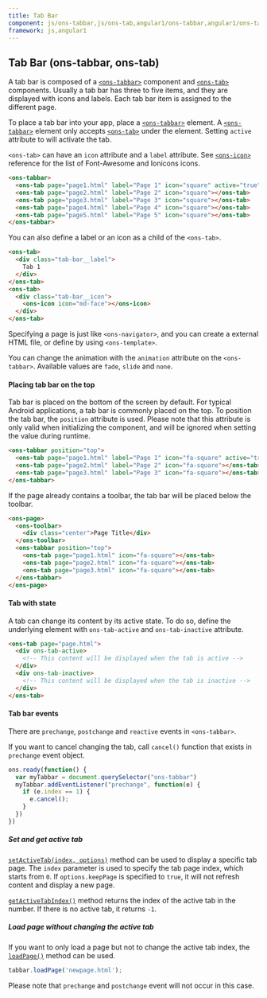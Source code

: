 ```yaml
---
title: Tab Bar
component: js/ons-tabbar,js/ons-tab,angular1/ons-tabbar,angular1/ons-tab
framework: js,angular1
---
```


## Tab Bar (ons-tabbar, ons-tab)

A tab bar is composed of a [`<ons-tabbar>`](/v2/reference/js/ons-tabbar.html) component and [`<ons-tab>`](/v2/reference/js/ons-tab.html) components. Usually a tab bar has three to five items, and they are displayed with icons and labels. Each tab bar item is assigned to the different page.

To place a tab bar into your app, place a [`<ons-tabbar>`](/v2/reference/js/ons-tabbar.html) element. A [`<ons-tabbar>`](/v2/reference/js/ons-tabbar.html) element only accepts [`<ons-tab>`](/v2/reference/js/ons-tab.html) under the element. Setting `active` attribute to will activate the tab.

`<ons-tab>` can have an `icon` attribute and a `label` attribute. See [`<ons-icon>`](/v2/reference/js/ons-icon.html) reference for the list of Font-Awesome and Ionicons icons.

``` html
<ons-tabbar>
  <ons-tab page="page1.html" label="Page 1" icon="square" active="true"></ons-tab>
  <ons-tab page="page2.html" label="Page 2" icon="square"></ons-tab>
  <ons-tab page="page3.html" label="Page 3" icon="square"></ons-tab>
  <ons-tab page="page4.html" label="Page 4" icon="square"></ons-tab>
  <ons-tab page="page5.html" label="Page 5" icon="square"></ons-tab>
</ons-tabbar>
```

You can also define a label or an icon as a child of the `<ons-tab>`.

``` html
<ons-tab>
  <div class="tab-bar__label">
    Tab 1
  </div>
</ons-tab>
<ons-tab>
  <div class="tab-bar__icon">
    <ons-icon icon="md-face"></ons-icon>
  </div>
</ons-tab>
```

Specifying a page is just like `<ons-navigator>`, and you can create a external HTML file, or define by using `<ons-template>`.

You can change the animation with the `animation` attribute on the `<ons-tabbar>`. Available values are `fade`, `slide` and `none`.

#### Placing tab bar on the top

Tab bar is placed on the bottom of the screen by default. For typical Android applications, a tab bar is commonly placed on the top. To position the tab bar, the `position` attribute is used. Please note that this attribute is only valid when initializing the component, and will be ignored when setting the value during runtime.

```html
<ons-tabbar position="top">
  <ons-tab page="page1.html" label="Page 1" icon="fa-square" active="true"></ons-tab>
  <ons-tab page="page2.html" label="Page 2" icon="fa-square"></ons-tab>
  <ons-tab page="page3.html" label="Page 3" icon="fa-square"></ons-tab>
</ons-tabbar>
```

If the page already contains a toolbar, the tab bar will be placed below the toolbar.

```html
<ons-page>
  <ons-toolbar>
    <div class="center">Page Title</div>
  </ons-toolbar>
  <ons-tabbar position="top">
    <ons-tab page="page1.html" icon="fa-square"></ons-tab>
    <ons-tab page="page2.html" icon="fa-square"></ons-tab>
    <ons-tab page="page3.html" icon="fa-square"></ons-tab>
  </ons-tabbar>
</ons-page>
```

#### Tab with state

A tab can change its content by its active state. To do so, define the underlying element with `ons-tab-active` and `ons-tab-inactive` attribute.

```html
<ons-tab page="page.html">
  <div ons-tab-active>
    <!-- This content will be displayed when the tab is active -->
  </div>
  <div ons-tab-inactive>
    <!-- This content will be displayed when the tab is inactive -->
  </div>
</ons-tab>
```

#### Tab bar events

There are `prechange`, `postchange` and `reactive` events in `<ons-tabbar>`. 

If you want to cancel changing the tab, call `cancel()` function that exists in `prechange` event object.

``` javascript
ons.ready(function() {
  var myTabbar = document.querySelector("ons-tabbar")
  myTabbar.addEventListener("prechange", function(e) {
    if (e.index == 1) {
      e.cancel();
    }
  })
})
```

##### Set and get active tab

[`setActiveTab(index, options)`](/v2/reference/js/ons-tabbar.html#method-setActiveTab) method can be used to display a specific tab page. The `index` parameter is used to specify the tab page index, which starts from `0`. If `options.keepPage` is specified to `true`, it will not refresh content and display a new page.

[`getActiveTabIndex()`](/v2/reference/js/ons-tabbar.html#method-getActiveTabIndex) method returns the index of the active tab in the number. If there is no active tab, it returns `-1`.

##### Load page without changing the active tab

If you want to only load a page but not to change the active tab index, the [`loadPage()`](/v2/reference/js/ons-tabbar.html#method-loadPage) method can be used.

```javascript
tabbar.loadPage('newpage.html');
```

Please note that `prechange` and `postchange` event will not occur in this case.
